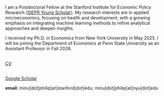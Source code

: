 I am a Postdoctoral Fellow at the Stanford Institute for Economic Policy Research (<a href="https://siepr.stanford.edu/programs/young-scholars-program">SIEPR Young Scholar</a>). My research interests are in applied microeconomics, focusing on health and development, with a growing emphasis on integrating machine learning methods to refine analytical approaches and deepen insights. 

I received my Ph.D. in Economics from New York University in May 2025. I will be joining the Department of Economics at Penn State University as an Assistant Professor in Fall 2026.

<br> <a href="Files/PhilipMinu_CV.pdf">CV</a>
<!--
<br> Click <a href="https://minu-philip.github.io/Research/">here </a> to view my research projects.
-->
<br><a href="https://scholar.google.com/citations?user=yqwUdjkAAAAJ&hl=en">Google Scholar</a>
<br>

<p> <b> email: </b> minu[dot]philip[at]stanford[dot]edu; minu[dot]philip[at]nyu[dot]edu </p>






